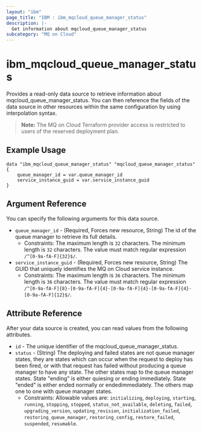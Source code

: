 ```yaml
---
layout: "ibm"
page_title: "IBM : ibm_mqcloud_queue_manager_status"
description: |-
  Get information about mqcloud_queue_manager_status
subcategory: "MQ on Cloud"
---
```


# ibm_mqcloud_queue_manager_status

Provides a read-only data source to retrieve information about mqcloud_queue_manager_status. You can then reference the fields of the data source in other resources within the same configuration by using interpolation syntax.

> **Note:** The MQ on Cloud Terraform provider access is restricted to users of the reserved deployment plan.

## Example Usage

```hcl
data "ibm_mqcloud_queue_manager_status" "mqcloud_queue_manager_status" {
	queue_manager_id = var.queue_manager_id
	service_instance_guid = var.service_instance_guid
}
```

## Argument Reference

You can specify the following arguments for this data source.

* `queue_manager_id` - (Required, Forces new resource, String) The id of the queue manager to retrieve its full details.
  * Constraints: The maximum length is `32` characters. The minimum length is `32` characters. The value must match regular expression `/^[0-9a-fA-F]{32}$/`.
* `service_instance_guid` - (Required, Forces new resource, String) The GUID that uniquely identifies the MQ on Cloud service instance.
  * Constraints: The maximum length is `36` characters. The minimum length is `36` characters. The value must match regular expression `/^[0-9a-fA-F]{8}-[0-9a-fA-F]{4}-[0-9a-fA-F]{4}-[0-9a-fA-F]{4}-[0-9a-fA-F]{12}$/`.

## Attribute Reference

After your data source is created, you can read values from the following attributes.

* `id` - The unique identifier of the mqcloud_queue_manager_status.
* `status` - (String) The deploying and failed states are not queue manager states, they are states which can occur when the request to deploy has been fired, or with that request has failed without producing a queue manager to have any state. The other states map to the queue manager states. State "ending" is either quiesing or ending immediately. State "ended" is either ended normally or endedimmediately. The others map one to one with queue manager states.
  * Constraints: Allowable values are: `initializing`, `deploying`, `starting`, `running`, `stopping`, `stopped`, `status_not_available`, `deleting`, `failed`, `upgrading_version`, `updating_revision`, `initialization_failed`, `restoring_queue_manager`, `restoring_config`, `restore_failed`, `suspended`, `resumable`.

